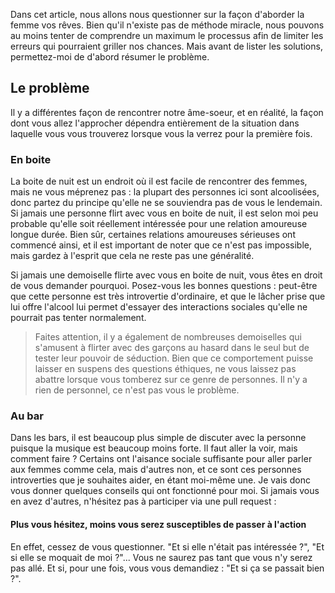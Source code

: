 Dans cet article, nous allons nous questionner sur la façon d'aborder la femme vos rêves. Bien qu'il n'existe pas de méthode miracle, nous pouvons au moins tenter de comprendre un maximum le processus afin de limiter les erreurs qui pourraient griller nos chances. Mais avant de lister les solutions, permettez-moi de d'abord résumer le problème.

## Le problème

Il y a différentes façon de rencontrer notre âme-soeur, et en réalité, la façon dont vous allez l'approcher dépendra entièrement de la situation dans laquelle vous vous trouverez lorsque vous la verrez pour la première fois.

### En boite

La boite de nuit est un endroit où il est facile de rencontrer des femmes, mais ne vous méprenez pas : la plupart des personnes ici sont alcoolisées, donc partez du principe qu'elle ne se souviendra pas de vous le lendemain. Si jamais une personne flirt avec vous en boite de nuit, il est selon moi peu probable qu'elle soit réellement intéressée pour une relation amoureuse longue durée. Bien sûr, certaines relations amoureuses sérieuses ont commencé ainsi, et il est important de noter que ce n'est pas impossible, mais gardez à l'esprit que cela ne reste pas une généralité.

Si jamais une demoiselle flirte avec vous en boite de nuit, vous êtes en droit de vous demander pourquoi. Posez-vous les bonnes questions : peut-être que cette personne est très introvertie d'ordinaire, et que le lâcher prise que lui offre l'alcool lui permet d'essayer des interactions sociales qu'elle ne pourrait pas tenter normalement.

> Faites attention, il y a également de nombreuses demoiselles qui s'amusent à flirter avec des garçons au hasard dans le seul but de tester leur pouvoir de séduction. Bien que ce comportement puisse laisser en suspens des questions éthiques, ne vous laissez pas abattre lorsque vous tomberez sur ce genre de personnes. Il n'y a rien de personnel, ce n'est pas vous le problème.

### Au bar

Dans les bars, il est beaucoup plus simple de discuter avec la personne puisque la musique est beaucoup moins forte. Il faut aller la voir, mais comment faire ? Certains ont l'aisance sociale suffisante pour aller parler aux femmes comme cela, mais d'autres non, et ce sont ces personnes introverties que je souhaites aider, en étant moi-même une. Je vais donc vous donner quelques conseils qui ont fonctionné pour moi. Si jamais vous en avez d'autres, n'hésitez pas à participer via une pull request :

#### Plus vous hésitez, moins vous serez susceptibles de passer à l'action

En effet, cessez de vous questionner. "Et si elle n'était pas intéressée ?", "Et si elle se moquait de moi ?"... Vous ne saurez pas tant que vous n'y serez pas allé. Et si, pour une fois, vous vous demandiez : "Et si ça se passait bien ?".